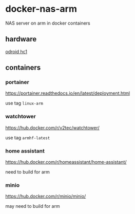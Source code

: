 # docker-nas-arm

NAS server on arm in docker containers

## hardware

[odroid hc1](https://www.hardkernel.com/main/products/prdt_info.php?g_code=G150229074080)

## containers

### portainer

https://portainer.readthedocs.io/en/latest/deployment.html

use tag `linux-arm`

### watchtower

https://hub.docker.com/r/v2tec/watchtower/

use tag `armhf-latest`

### home assistant

https://hub.docker.com/r/homeassistant/home-assistant/

need to build for arm

### minio

https://hub.docker.com/r/minio/minio/

may need to build for arm
